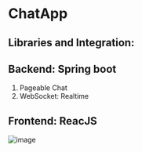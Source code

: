 # ChatApp
## Libraries and Integration:
## Backend: Spring boot
1. Pageable Chat
2. WebSocket: Realtime
## Frontend: ReacJS
![image](https://github.com/user-attachments/assets/76600b2e-cf28-495a-8aa9-d66ded9d45b7)
